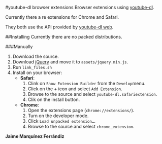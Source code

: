 #youtube-dl browser extensions
Browser extensions using [youtube-dl](http://youtube-dl.org).

Currently there a re extensions for Chrome and Safari.

They both use the API provided by [youtube-dl web](https://github.com/jaimeMF/youtube-dl-web).
   
##Installing
Currently there are no packed distributions.

###Manually

1.	Download the source.
2.	Download [jQuery](http://jquery.com/) and move it to `assets/jquery.min.js`.
3.	Run `link_files.sh`
4.	Install on your browser:
	* __Safari__:
		1. Clink on `Show Extension Builder` from the `Develop`menu.
		2. Click on the + icon and select `Add Extension`.
		3. Browse to the source and select `youtube-dl.safariextension`.
		4. Clik on the install button.
	* __Chrome__:
		1. Open the extensions page (`chrome://extensions/`).
		2. Turn on the developer mode.
		3. Click `Load unpacked extension…`.
		4. Browse to the source and select `chrome_extension`.

__Jaime Marquínez Ferrándiz__

